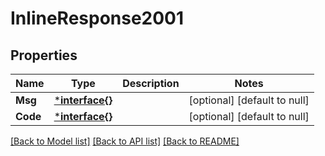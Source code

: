 # InlineResponse2001

## Properties
Name | Type | Description | Notes
------------ | ------------- | ------------- | -------------
**Msg** | [***interface{}**](interface{}.md) |  | [optional] [default to null]
**Code** | [***interface{}**](interface{}.md) |  | [optional] [default to null]

[[Back to Model list]](../README.md#documentation-for-models) [[Back to API list]](../README.md#documentation-for-api-endpoints) [[Back to README]](../README.md)


